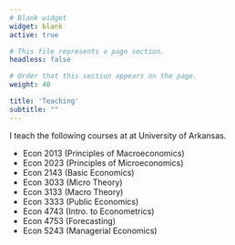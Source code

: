 ```yaml
---
# Blank widget
widget: blank
active: true

# This file represents a page section.
headless: false

# Order that this section appears on the page.
weight: 40

title: 'Teaching'
subtitle: ""
---
```


I teach the following courses at at University of Arkansas. 

- Econ 2013 (Principles of Macroeconomics)
- Econ 2023 (Principles of Microeconomics)
- Econ 2143 (Basic Economics)
- Econ 3033 (Micro Theory)
- Econ 3133 (Macro Theory)
- Econ 3333 (Public Economics)
- Econ 4743 (Intro. to Econometrics)
- Econ 4753 (Forecasting)
- Econ 5243 (Managerial Economics)
<!-- 
+ Some links: [Probability theory](https://www.khanacademy.org/math/cc-seventh-grade-math/cc-7th-probability-statistics/cc-7th-basic-prob/v/basic-probability).
-->
